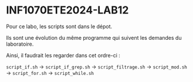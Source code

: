 # INF1070ETE2024-LAB12

Pour ce labo, les scripts sont dans le dépot. 

Ils sont une évolution du même programme qui suivent les demandes du laboratoire. 

Ainsi, il faudrait les regarder dans cet ordre-ci : 

`script_if.sh` -­> `script_if_grep.sh` -­> `script_filtrage.sh` -­> `script_mod.sh` -­> `script_for.sh` -­> `script_while.sh`  
